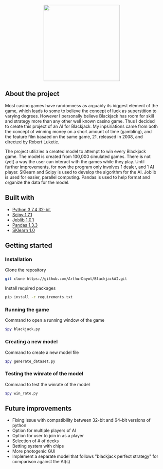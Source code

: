 <p align="center">
	<img width="250" src="https://dailycandidnews.com/wp-content/uploads/2019/10/sphe-21_2008-Full-Image_GalleryCover-en-US-1484000130237._UY500_UX667_RI_VnHhcIo852m4Dj7aUBcsnVlucmitZAou_TTW_.jpg">
</p>

<!-- About the project -->
## About the project
Most casino games have randomness as arguably its biggest element of the game, which leads to some to believe the concept of luck as superstition to varying degrees. However I personally believe Blackjack has room for skill and strategy more than any other well known casino game. Thus I decided to create this project of an AI for Blackjack. My inpsiriations came from both the concept of winning money on a short amount of time (gambling), and the feature film basaed on the same game, 21, released in 2008, and directed by Robert Luketic.

The project utilizies a created model to attempt to win every Blackjack game. The model is created from 100,000 simulated games. There is not (yet) a way the user can interact with the games while they play. Until further improvements, for now the program only involves 1 dealer, and 1 AI player. SKlearn and Scipy is used to develop the algorithm for the AI. Joblib is used for easier, parallel computing. Pandas is used to help format and organize the data for the model.

<!-- Built with -->
##  Built with 
* [Python 3.7.4 32-bit](https://www.python.org/downloads/release/python-374/)
* [Scipy 1.7.1](https://www.scipy.org/)
* [Joblib 1.0.1](https://joblib.readthedocs.io/en/latest/)
* [Pandas 1.3.3](https://pandas.pydata.org/pandas-docs/stable/index.html)
* [SKlearn 1.0](https://scikit-learn.org/stable/)

<!-- Getting started -->
## Getting started
### Installation
Clone the repository
   ```sh
   git clone https://github.com/ArthurDayot/BlackjackAI.git
   ```
Install required packages
   ```sh
   pip install -r requirements.txt
   ```
### Running the game
Command to open a running window of the game
   ```sh
   $py blackjack.py
   ```
### Creating a new model
Command to create a new model file
   ```sh
   $py generate_dataset.py
   ```
### Testing the winrate of the model
Command to test the winrate of the model
   ```sh
   $py win_rate.py
   ```

<!-- Future improvements -->
## Future improvements
- Fixing issue with compatibility between 32-bit and 64-bit versions of python
- Option for multiple players of AI
- Option for user to join in as a player
- Selection of # of decks
- Betting system with chips
- More photogenic GUI
- Implement a separate model that follows "blackjack perfect strategy" for comparison against the AI(s)
